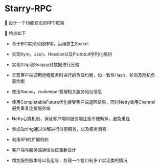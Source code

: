 # Starry-RPC

🥚 设计一个功能较全的RPC框架

🌾 特点如下

- 基于BIO实现网络传输，运用原生Socket

- 实现Kyro，Json，Hessian以及Protobuf序列化机制

- 实现Gzip及Snappy对数据进行压缩

- 实现客户端调用远程服务时进行的负载均衡，如一致性Hash，轮询及随机负载均衡

- 使用Nacos，zookeeper管理相关服务地址信息

- 使用CompletableFuture优化接受客户端返回结果，同时Netty重用Channel避免重复连接服务端

- Netty心跳机制，保证客户端和服务端连接不被断掉，避免重连

- 集成Spring通过注解进行注册服务，以及服务消费

- 利用SPI的扩展机制

- 客户端与服务端通信协议重新设计

- 增加服务版本号以及组号，处理一个接口有多个实现类的情况


